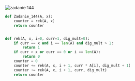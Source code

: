<picture>
  <source srcset="../../srt/zbior_zadan/144.png" media="(prefers-color-scheme: light)">
  <source srcset="../../srt/zbior_zadan/black_144.png" media="(prefers-color-scheme: dark)">
  <img src="../../srt/zbior_zadan/black_144.png" alt="zadanie 144">
</picture>

```python
def Zadanie_144(A, x):
    counter = rek(A, x)
    return counter


def rek(A, x, i=0, curr=1, dig_mult=0):
    if curr == x and i == len(A) and dig_mult > 1:
        return 1
    if curr > x or curr == 0 or i == len(A):
        return 0
    counter = 0
    counter += rek(A, x, i + 1, curr * A[i], dig_mult + 1)
    counter += rek(A, x, i + 1, curr, dig_mult)
    return counter

```

